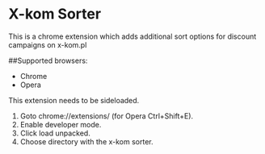 # X-kom Sorter
This is a chrome extension which adds additional sort options for discount campaigns on x-kom.pl

##Supported browsers:
- Chrome
- Opera

This extension needs to be sideloaded.
1. Goto chrome://extensions/ (for Opera Ctrl+Shift+E).
2. Enable developer mode.
3. Click load unpacked.
4. Choose directory with the x-kom sorter.